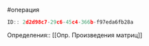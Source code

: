 #операция

```javascript
ID:: 2d2d98c7-29c6-45c4-366b-f97eda6fb28a 
```

Определения:: [[Опр. Произведения матриц]]

